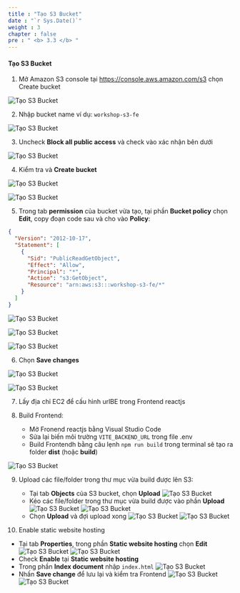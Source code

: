 ```yaml
---
title : "Tạo S3 Bucket"
date : "`r Sys.Date()`"
weight : 3
chapter : false
pre : " <b> 3.3 </b> "
---
```


#### Tạo S3 Bucket

1. Mở Amazon S3 console tại https://console.aws.amazon.com/s3 chọn Create bucket

![Tạo S3 Bucket](/images/3/0052.png?featherlight=false&width=90pc)

2. Nhập bucket name ví dụ: ```workshop-s3-fe```

![Tạo S3 Bucket](/images/3/0053.png?featherlight=false&width=90pc)

3. Uncheck **Block all public access** và check vào xác nhận bên dưới

![Tạo S3 Bucket](/images/3/0054.png?featherlight=false&width=90pc)

4. Kiểm tra và **Create bucket**

![Tạo S3 Bucket](/images/3/0055.png?featherlight=false&width=90pc)

![Tạo S3 Bucket](/images/3/0056.png?featherlight=false&width=90pc)

5. Trong tab **permission** của bucket vừa tạo, tại phần **Bucket policy** chọn **Edit**, copy đoạn code sau và cho vào **Policy**:
```json
{
  "Version": "2012-10-17",
  "Statement": [
    {
      "Sid": "PublicReadGetObject",
      "Effect": "Allow",
      "Principal": "*",
      "Action": "s3:GetObject",
      "Resource": "arn:aws:s3:::workshop-s3-fe/*"
    }
  ]
}
```

![Tạo S3 Bucket](/images/3/0058.png?featherlight=false&width=90pc)

![Tạo S3 Bucket](/images/3/0060.png?featherlight=false&width=90pc)

![Tạo S3 Bucket](/images/3/0061.png?featherlight=false&width=90pc)

6. Chọn **Save changes**

![Tạo S3 Bucket](/images/3/0062.png?featherlight=false&width=90pc)

![Tạo S3 Bucket](/images/3/0063.png?featherlight=false&width=90pc)

7. Lấy địa chỉ EC2 để cấu hình urlBE trong Frontend reactjs

8. Build Frontend:
   - Mở Fronend reactjs bằng Visual Studio Code
   - Sửa lại biến môi trường ```VITE_BACKEND_URL``` trong file .env
   - Build Frontendh bằng câu lẹnh ```npm run build``` trong terminal sẽ tạo ra folder **dist** (hoặc **build**)

![Tạo S3 Bucket](/images/3/0059.png?featherlight=false&width=90pc)

9. Upload các file/folder trong thư mục vừa build được lên S3:
   - Tại tab **Objects** của S3 bucket, chọn **Upload**
   ![Tạo S3 Bucket](/images/3/0064.png?featherlight=false&width=90pc)
   - Kéo các file/folder trong thư mục vừa build được vào phần **Upload**
   ![Tạo S3 Bucket](/images/3/0065.png?featherlight=false&width=90pc)
   ![Tạo S3 Bucket](/images/3/0066.png?featherlight=false&width=90pc)
   - Chọn **Upload** và đợi upload xong
   ![Tạo S3 Bucket](/images/3/0069.png?featherlight=false&width=90pc)
   ![Tạo S3 Bucket](/images/3/0070.png?featherlight=false&width=90pc)


10. Enable static website hosting
   - Tại tab **Properties**, trong phần **Static website hosting** chọn **Edit**
   ![Tạo S3 Bucket](/images/3/0071.png?featherlight=false&width=90pc)
   ![Tạo S3 Bucket](/images/3/0072.png?featherlight=false&width=90pc)
   - Check **Enable** tại **Static website hosting**
   - Trong phần **Index document** nhập ```index.html```
   ![Tạo S3 Bucket](/images/3/0073.png?featherlight=false&width=90pc)
   - Nhấn **Save change** để lưu lại và kiểm tra Frontend
   ![Tạo S3 Bucket](/images/3/0074.png?featherlight=false&width=90pc)
   ![Tạo S3 Bucket](/images/3/0075.png?featherlight=false&width=90pc)